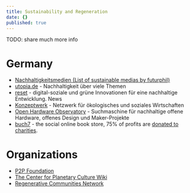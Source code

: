 ```yaml
---
title: Sustainability and Regeneration
date: {}
published: true
---
```


TODO: share much more info

# Germany

* [Nachhaltigkeitsmedien (List of sustainable medias by futurphil)](https://futurphil.de/medien/nachhaltigkeitsmedien/)
* [utopia.de](https://utopia.de/) - Nachhaltigkeit über viele Themen
* [reset](https://reset.org/) - digital-soziale und grüne Innovationen für eine nachhaltige Entwicklung. News
* [Konzeptwerk](https://konzeptwerk-neue-oekonomie.org/ueber-uns/) - Netzwerk für ökologisches und soziales Wirtschaften
* [Open Hardware Observatory](https://de.oho.wiki/wiki/Home) - Suchmaschine für nachhaltige offene Hardware, offenes Design und Maker-Projekte
* [buch7](https://www.buch7.de/) - the social online book store, 75% of profits are [donated to charities](https://www.buch7.de/seite/das-buch7-prinzip).

# Organizations

* [P2P Foundation](https://p2pfoundation.net/)
* [The Center for Planetary Culture Wiki](http://www.planetaryculture.info/wiki/index.php?title=Main_Page)
* [Regenerative Communities Network](https://capitalinstitute.org/regenerative-communities/)
